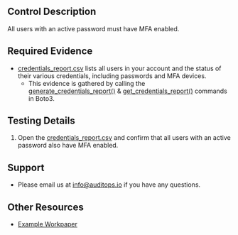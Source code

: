 ## Control Description
All users with an active password must have MFA enabled.

## Required Evidence
* [credentials_report.csv](./credentials_report.csv) lists all users in your account and the status of their various credentials, including passwords and MFA devices.
  * This evidence is gathered by calling the [generate_credentials_report()](https://boto3.amazonaws.com/v1/documentation/api/1.26.89/reference/services/iam/client/generate_credential_report.html) & [get_credentials_report()](https://boto3.amazonaws.com/v1/documentation/api/1.26.89/reference/services/iam/client/get_credential_report.html) commands in Boto3.

## Testing Details
1. Open the [credentials_report.csv](./credentials_report.csv) and confirm that all users with an active password also have MFA enabled.

## Support
- Please email us at info@auditops.io if you have any questions.

## Other Resources
- [Example Workpaper](https://docs.google.com/spreadsheets/d/1bGfbXUTSzVCSGCWn7UtG6QN4wWeEKdrubygcCuDDjbI/edit?gid=1190435560)
